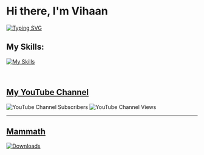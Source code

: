 # Hi there, I'm Vihaan 
[![Typing SVG](https://readme-typing-svg.herokuapp.com/?lines=Computer+Science;Mathematics;Chess)](https://git.io/typing-svg)



## My Skills:

<!-- <a href="https://skillicons.dev">
    <img src="https://skillicons.dev/icons?i=js,python,cpp,java,css,github,html" />
  </a>
<a href="https://skillicons.dev">
    <img src="https://skillicons.dev/icons?i=ae,au,ps,pr" />
  </a>
<a href="https://skillicons.dev">
    <img src="https://skillicons.dev/icons?i=bootstrap,jquery,react" />
  </a> 
<a href="https://skillicons.dev">
    <img src="https://skillicons.dev/icons?i=bash,eclipse,idea,powershell,vscode" />
  </a> -->

 [![My Skills](https://skillicons.dev/icons?i=ae,bash,bootstrap,c,cs,cpp,css,eclipse,flask,git,github,html,idea,java,js,jquery,linux,md,nodejs,powershell,pr,py,react,sqlite,tailwind,unity,visualstudio,vscode&perline=14)](https://skillicons.dev)

<br />


## <a href="https://youtube.com/channel/UC9GlZhshzHUk-tnf-vBruug/">My YouTube Channel</a>

![YouTube Channel Subscribers](https://img.shields.io/youtube/channel/subscribers/UC9GlZhshzHUk-tnf-vBruug?label=Subscribers&style=flat-square)
![YouTube Channel Views](https://img.shields.io/youtube/channel/views/UC9GlZhshzHUk-tnf-vBruug?style=flat-square)

---
<!-- 
[![Vihaan's GitHub stats](https://github-readme-stats.vercel.app/api?username=Vihaan314&theme=tokyonight&show_icons=true)](https://github.com/Vihaan314/github-readme-stats) -->

## <a href="https://github.com/vhprogrammingorg/mammath">Mammath</a>
[![Downloads](https://static.pepy.tech/personalized-badge/mammath?period=total&units=international_system&left_color=black&right_color=blue&left_text=Mammath%20Downloads)](https://pepy.tech/project/mammath)
